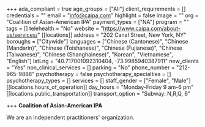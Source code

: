 +++
ada_compliant = true
age_groups = ["All"]
client_requirements = []
credentials = ""
email = "info@caipa.com"
highlight = false
image = ""
org = "Coalition of Asian-American IPA"
payment_types = ["NA"]
program = ""
tags = []
telehealth = "No"
website = "https://www.caipa.com/about-us/services/"
[[locations]]
address = "202 Canal Street, New York, NY"
boroughs = ["Citywide"]
languages = ["Chinese (Cantonese)", "Chinese (Mandarin)", "Chinese (Toishanese)", "Chinese (Fujianese)", "Chinese (Taiwanese)", "Chinese (Shanghainese)", "Korean", "Vietnamese", "English"]
latLng = "40.717001092310404, -73.9985940387911"
new_clients = "Yes"
non_clinical_services = []
parking = "No"
phone_number = "212-965-9888"
psychotherapy = false
psychotherapy_specialties = []
psychotherapy_types = []
services = []
staff_gender = ["Female", "Male"]
[[locations.hours_of_operation]]
day_hours = "Monday-Friday 9 am-6 pm"
[[locations.public_transportation]]
transport_option = "Subway: N,R,Q, 6"

+++
**Coalition of Asian-American IPA**

We are an independent practitioners' organization.